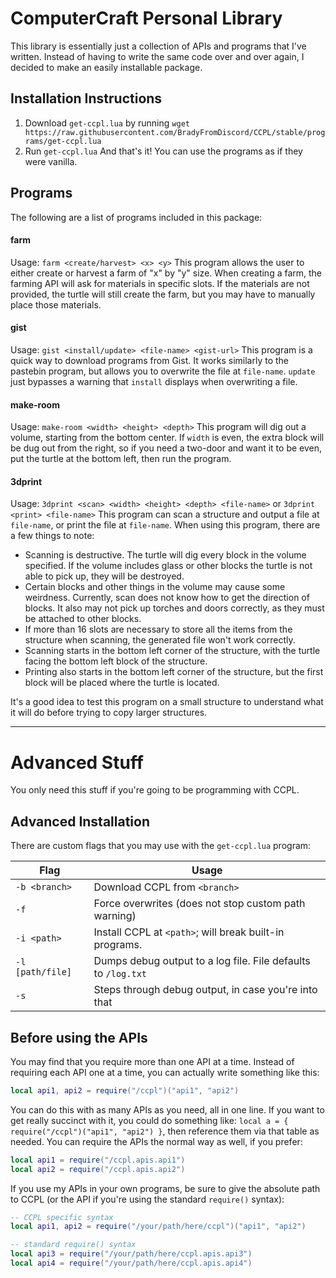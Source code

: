 # ComputerCraft Personal Library

This library is essentially just a collection of APIs and programs that I've written. Instead of having to write the same code over and over again, I decided to make an easily installable package.

## Installation Instructions

1. Download `get-ccpl.lua` by running `wget https://raw.githubusercontent.com/BradyFromDiscord/CCPL/stable/programs/get-ccpl.lua`
2. Run `get-ccpl.lua`
And that's it! You can use the programs as if they were vanilla.

## Programs

The following are a list of programs included in this package:

#### farm
Usage: `farm <create/harvest> <x> <y>`
This program allows the user to either create or harvest a farm of "x" by "y" size.
When creating a farm, the farming API will ask for materials in specific slots. If the materials are not provided, the turtle will still create the farm, but you may have to manually place those materials.

#### gist
Usage: `gist <install/update> <file-name> <gist-url>`
This program is a quick way to download programs from Gist. It works similarly to the pastebin program, but allows you to overwrite the file at `file-name`. `update` just bypasses a warning that `install` displays when overwriting a file.

#### make-room
Usage: `make-room <width> <height> <depth>`
This program will dig out a volume, starting from the bottom center. If `width` is even, the extra block will be dug out from the right, so if you need a two-door and want it to be even, put the turtle at the bottom left, then run the program.

#### 3dprint
Usage: `3dprint <scan> <width> <height> <depth> <file-name>` or `3dprint <print> <file-name>`
This program can scan a structure and output a file at `file-name`, or print the file at `file-name`.
When using this program, there are a few things to note:

- Scanning is destructive. The turtle will dig every block in the volume specified. If the volume includes glass or other blocks the turtle is not able to pick up, they will be destroyed.
- Certain blocks and other things in the volume may cause some weirdness. Currently, scan does not know how to get the direction of blocks. It also may not pick up torches and doors correctly, as they must be attached to other blocks.
- If more than 16 slots are necessary to store all the items from the structure when scanning, the generated file won't work correctly.
- Scanning starts in the bottom left corner of the structure, with the turtle facing the bottom left block of the structure.
- Printing also starts in the bottom left corner of the structure, but the first block will be placed where the turtle is located.

It's a good idea to test this program on a small structure to understand what it will do before trying to copy larger structures.
_____________________________

# Advanced Stuff

You only need this stuff if you're going to be programming with CCPL.

## Advanced Installation

There are custom flags that you may use with the `get-ccpl.lua` program:

| Flag             | Usage                                                         |
| ---------------- | ------------------------------------------------------------- |
| `-b <branch>`    | Download CCPL from `<branch>`                                 |
| `-f`             | Force overwrites (does not stop custom path warning)          |
| `-i <path>`      | Install CCPL at `<path>`; will break built-in programs.       |
| `-l [path/file]` | Dumps debug output to a log file. File defaults to `/log.txt` |
| `-s`             | Steps through debug output, in case you're into that          |

## Before using the APIs

You may find that you require more than one API at a time. Instead of requiring each API one at a time, you can actually write something like this:
```lua
local api1, api2 = require("/ccpl")("api1", "api2")
```
You can do this with as many APIs as you need, all in one line. If you want to get really succinct with it, you could do something like:
`local a = { require("/ccpl")("api1", "api2") }`, then reference them via that table as needed.
You can require the APIs the normal way as well, if you prefer:
```lua
local api1 = require("/ccpl.apis.api1")
local api2 = require("/ccpl.apis.api2")
```

If you use my APIs in your own programs, be sure to give the absolute path to CCPL (or the API if you're using the standard `require()` syntax):
```lua
-- CCPL specific syntax
local api1, api2 = require("/your/path/here/ccpl")("api1", "api2")

-- standard require() syntax
local api3 = require("/your/path/here/ccpl.apis.api3")
local api4 = require("/your/path/here/ccpl.apis.api4")
```
